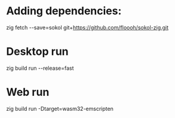 # Adding dependencies:

zig fetch --save=sokol git+https://github.com/floooh/sokol-zig.git

# Desktop run

zig build run --release=fast

# Web run 

zig build run -Dtarget=wasm32-emscripten
